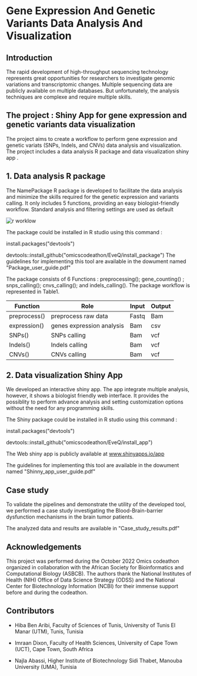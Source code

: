 # Gene Expression And  Genetic Variants Data Analysis And Visualization

## Introduction
The rapid development of high-throughput sequencing technology represents great opportunities for researchers to investigate genomic variations and transcriptomic changes. Multiple sequencing data are publicly available on multiple databases. But unfortunately, the analysis techniques are complexe and require multiple skills. 

## The project : Shiny App for gene expression and genetic variants  data visualization

The project aims to create a workflow to perform gene expression and  genetic variats (SNPs, Indels, and CNVs) data analysis and  visualization.
The project includes a data analysis R package  and data visualization shiny app .

## 1. Data analysis R package 

The NamePackage  R package is developed to facilitate the data analysis and minimize the skills required for the genetic expression and  variants calling. It only includes 5 functions, providing an easy biologist-friendly workflow. Standard analysis and  filtering settings are used as default

![r worklow](https://user-images.githubusercontent.com/73958439/193316510-27dbd891-a406-4f7f-a4a8-03c2c11ddbf2.png)


The package could be installed in R studio using this command :

install.packages("devtools")

devtools::install_github("omicscodeathon/EveQ/install_package")
The guidelines for implementing this tool are available in the dowument named "Package_user_guide.pdf"

The package consists of 6 Functions : preprocessing(); gene_counting() ; snps_calling(); cnvs_calling(); and indels_calling(). The package workflow is represented in Table1.


| Function  | Role| Input | Output | 
| ------------- | ------------- | ------------- | ------------- |
| preprocess() |  preprocess raw data |  Fastq   | Bam  |
| expression()  |   genes expression analysis  | Bam   | csv  |
| SNPs()  |   SNPs calling  | Bam   | vcf  |
| Indels()  |   Indels calling  | Bam   | vcf  |
| CNVs()  |   CNVs calling  | Bam   | vcf  |


## 2. Data visualization Shiny App 

We developed an interactive shiny app. The app integrate multiple analysis, however, it shows a biologist friendly web interface. It provides the possiblity to perform advance analysis and setting customization options without the need for any programming skills.

The Shiny package could be installed in R studio using this command :

install.packages("devtools")

devtools::install_github("omicscodeathon/EveQ/install_app")

The  Web shiny app  is publicly available at www.shinyapps.io/app

The guidelines for implementing this tool are available in the dowument named "Shinny_app_user_guide.pdf"

## Case study
To validate the pipelines and demonstrate the utility of the developed tool, we performed a case study investigating the Blood-Brain-barrier dysfunction mechanisms in the brain tumor patients.

The analyzed data and results are available in "Case_study_results.pdf"


## Acknowledgements
This project was performed during the October 2022 Omics codeathon organized in collaboration with the African Society for Bioinformatics and Computational Biology (ASBCB). The authors thank the National Institutes of Health (NIH) Office of Data Science Strategy (ODSS) and the National Center for Biotechnology Information (NCBI) for their immense support before and during the codeathon.

## Contributors

- Hiba Ben Aribi, Faculty of Sciences of Tunis, University of Tunis El Manar (UTM), Tunis, Tunisia

- Imraan Dixon, Faculty of Health Sciences, University of Cape Town (UCT), Cape Town, South Africa 

- Najla Abassi, Higher Institute of Biotechnology Sidi Thabet, Manouba University (UMA), Tunisia
